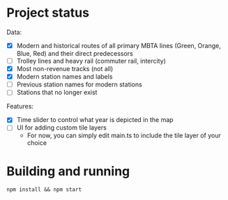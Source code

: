 # Project status
Data:
- [x] Modern and historical routes of all primary MBTA lines (Green, Orange, Blue, Red) and their direct predecessors
- [ ] Trolley lines and heavy rail (commuter rail, intercity)
- [x] Most non-revenue tracks (not all)
- [x] Modern station names and labels
- [ ] Previous station names for modern stations
- [ ] Stations that no longer exist

Features:
- [x] Time slider to control what year is depicted in the map
- [ ] UI for adding custom tile layers
  - For now, you can simply edit main.ts to include the tile layer of your choice

# Building and running

`npm install && npm start`